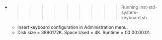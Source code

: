 * >>>>>>>>> Running inst-std-system-keyboard.sh ...
  * Insert keyboard configuration in Administration menu.
  * Disk size = 3890172K. Space Used = 4K. Runtime = 00:00:00:01.

